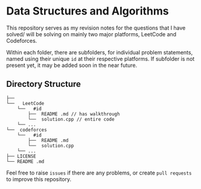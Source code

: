# Data Structures and Algorithms

This repository serves as my revision notes for the questions that I have solved/ will be solving on mainly two major platforms, LeetCode and Codeforces. 

Within each folder, there are subfolders, for individual problem statements, named using their unique `id` at their respective platforms. If subfolder is not present yet, it may be added soon in the near future. 

## Directory Structure

```
├── 
└──   LeetCode
    └──   #id
        ├──  README .md // has walkthrough
        └──  solution.cpp // entire code
    └── ...
└──  codeforces
    └──   #id
        ├──  README .md
        └──  solution.cpp
    └── ...
├── LICENSE
└── README .md
```

Feel free to raise `issues` if there are any problems, or create `pull requests` to improve this repository. 